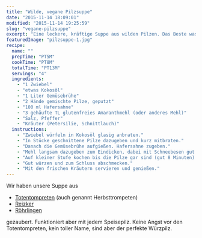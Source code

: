 ```yaml
---
title: "Wilde, vegane Pilzsuppe"
date: "2015-11-14 18:09:01"
modified: "2015-11-14 19:25:59"
slug: "vegane-pilzsuppe"
excerpt: "Eine leckere, kräftige Suppe aus wilden Pilzen. Das Beste was unser Wald zu bieten hat. Lasst es euch schmecken!"
featuredImage: "pilzsuppe-1.jpg"
recipe:
  name: ""
  prepTime: "PT5M"
  cookTime: "PT8M"
  totalTime: "PT13M"
  servings: "4"
  ingredients:
    - "1 Zwiebel"
    - "etwas Kokosöl"
    - "1 Liter Gemüsebrühe"
    - "2 Hände gemischte Pilze, geputzt"
    - "100 ml Hafersahne"
    - "3 gehäufte TL glutenfreies Amaranthmehl (oder anderes Mehl)"
    - "Salz, Pfeffer"
    - "Kräuter (Petersilie, Schnittlauch)"
  instructions:
    - "Zwiebel würfeln in Kokosöl glasig anbraten."
    - "In Stücke geschnittene Pilze dazugeben und kurz mitbraten."
    - "Danach die Gemüsebrühe aufgießen. Hafersahne zugeben."
    - "Mehl langsam dazugeben zum Eindicken, dabei mit Schneebesen gut verrühren, damit sich keine Klumpen bilden."
    - "Auf kleiner Stufe kochen bis die Pilze gar sind (gut 8 Minuten)."
    - "Gut würzen und zum Schluss abschmecken."
    - "Mit den frischen Kräutern servieren und genießen."
---
```


Wir haben unsere Suppe aus

*   [Totentompreten](https://de.wikipedia.org/wiki/Totentrompete) (auch genannt Herbsttrompeten)
*   [Reizker](https://de.wikipedia.org/wiki/Reizker)
*   [Röhrlingen](https://de.wikipedia.org/wiki/Gold-R%C3%B6hrling)

gezaubert. Funktioniert aber mit jedem Speisepilz. Keine Angst vor den Totentompreten, kein toller Name, sind aber der perfekte Würzpilz.